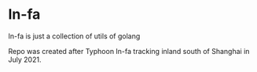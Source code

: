 # In-fa
In-fa is just a collection of utils of golang

Repo was created after Typhoon In-fa tracking inland south of Shanghai in July 2021.